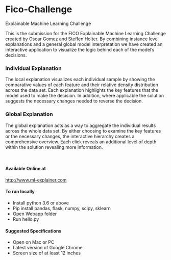 # Fico-Challenge
Explainable Machine Learning Challenge

This is the submission for the FICO Explainable Machine Learning Challenge created by Oscar Gomez and Steffen Holter. By combining instance level explanations and a general global model interpretation we have created an interactive application to visualize the logic behind each of the model’s decisions.

### Individual Explanation
The local explanation visualizes each individual sample by showing the comparative values of each feature and their relative density distribution across the data set. Each explanation highlights the key features that the model used to make the decision. In addition, where applicable the solution suggests the necessary changes needed to reverse the decision. 

### Global Explanation
The global explanation acts as a way to aggregate the individual results across the whole data set. By either choosing to examine the key features or the necessary changes, the interactive hierarchy creates a comprehensive overview. Each click reveals an additional level of depth within the solution revealing more information.

<br/>

#### Available Online at
http://www.ml-explainer.com

#### To run locally
* Install python 3.6 or above
* Pip install pandas, flask, numpy, scipy, sklearn
* Open Webapp folder
* Run hello.py

#### Suggested Specifications
* Open on Mac or PC
* Latest version of Google Chrome
* Screen size of at least 12 inches
